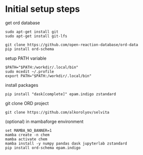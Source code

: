 # Initial setup steps

get ord database
```
sudo apt-get install git
sudo apt-get install git-lfs

git clone https://github.com/open-reaction-database/ord-data
pip install ord-schema
```

setup PATH variable
```
$PATH="$PATH:/workdir/.local/bin"
sudo mcedit ~/.profile
export PATH="$PATH:/workdir/.local/bin"
```

install packages
```
pip install "dask[complete]" epam.indigo zstandard
```

git clone ORD project
```
git clone https://github.com/alkorolyov/selvita
```

(optional) in mambaforge environment
```
set MAMBA_NO_BANNER=1
mamba create -n chem
mamba activate chem
mamba install -y numpy pandas dask jupyterlab zstandard
pip install ord-schema epam.indigo 
```

